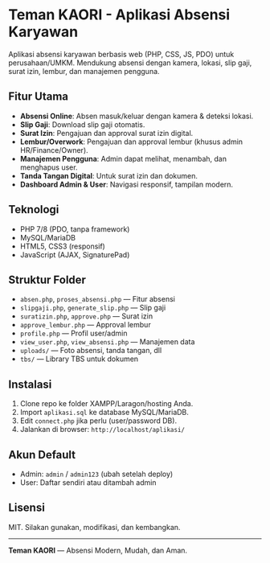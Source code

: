 # Teman KAORI - Aplikasi Absensi Karyawan

Aplikasi absensi karyawan berbasis web (PHP, CSS, JS, PDO) untuk perusahaan/UMKM. Mendukung absensi dengan kamera, lokasi, slip gaji, surat izin, lembur, dan manajemen pengguna.

## Fitur Utama
- **Absensi Online**: Absen masuk/keluar dengan kamera & deteksi lokasi.
- **Slip Gaji**: Download slip gaji otomatis.
- **Surat Izin**: Pengajuan dan approval surat izin digital.
- **Lembur/Overwork**: Pengajuan dan approval lembur (khusus admin HR/Finance/Owner).
- **Manajemen Pengguna**: Admin dapat melihat, menambah, dan menghapus user.
- **Tanda Tangan Digital**: Untuk surat izin dan dokumen.
- **Dashboard Admin & User**: Navigasi responsif, tampilan modern.

## Teknologi
- PHP 7/8 (PDO, tanpa framework)
- MySQL/MariaDB
- HTML5, CSS3 (responsif)
- JavaScript (AJAX, SignaturePad)

## Struktur Folder
- `absen.php`, `proses_absensi.php` — Fitur absensi
- `slipgaji.php`, `generate_slip.php` — Slip gaji
- `suratizin.php`, `approve.php` — Surat izin
- `approve_lembur.php` — Approval lembur
- `profile.php` — Profil user/admin
- `view_user.php`, `view_absensi.php` — Manajemen data
- `uploads/` — Foto absensi, tanda tangan, dll
- `tbs/` — Library TBS untuk dokumen

## Instalasi
1. Clone repo ke folder XAMPP/Laragon/hosting Anda.
2. Import `aplikasi.sql` ke database MySQL/MariaDB.
3. Edit `connect.php` jika perlu (user/password DB).
4. Jalankan di browser: `http://localhost/aplikasi/`

## Akun Default
- Admin: `admin` / `admin123` (ubah setelah deploy)
- User: Daftar sendiri atau ditambah admin

## Lisensi
MIT. Silakan gunakan, modifikasi, dan kembangkan.

---

**Teman KAORI** — Absensi Modern, Mudah, dan Aman.
